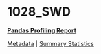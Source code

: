 # 1028_SWD

[**Pandas Profiling Report**](../docs_sources/profile/1028_SWD.html)

[Metadata](metadata.yaml) | [Summary Statistics](summary_stats.csv)

